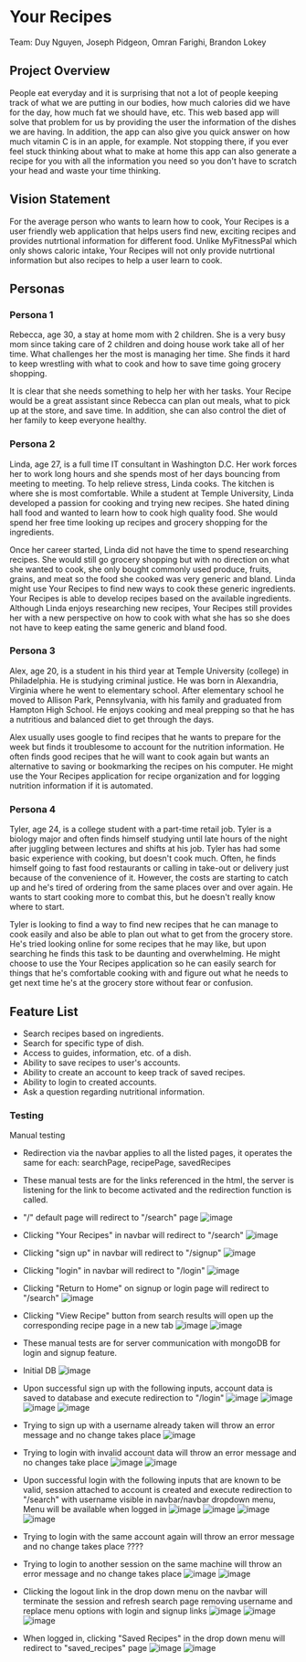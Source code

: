 # Your Recipes
Team: Duy Nguyen, Joseph Pidgeon, Omran Farighi, Brandon Lokey

## Project Overview

People eat everyday and it is surprising that not a lot of people keeping track of what we are putting in our bodies, how much calories did we have for the day, how much fat we should have, etc. This web based app will solve that problem for us by providing the user the information of the dishes we are having. In addition, the app can also give you quick answer on how much vitamin C is in an apple, for example. Not stopping there, if you ever feel stuck thinking about what to make at home this app can also generate a recipe for you with all the information you need so you don't have to scratch your head and waste your time thinking.

## Vision Statement

For the average person who wants to learn how to cook, Your Recipes is a user friendly web application that helps users find new, exciting recipes and provides nutrtional information for different food. Unlike MyFitnessPal which only shows caloric intake, Your Recipes will not only provide nutrtional information but also recipes to help a user learn to cook.

## Personas

### Persona 1

Rebecca, age 30, a stay at home mom with 2 children. She is a very busy mom since taking care of 2 children and doing house work take all of her time. What challenges her the most is managing her time. She finds it hard to keep wrestling with what to cook and how to save time going grocery shopping.

It is clear that she needs something to help her with her tasks. Your Recipe would be a great assistant since Rebecca can plan out meals, what to pick up at the store, and save time. In addition, she can also control the diet of her family to keep everyone healthy.

### Persona 2 

Linda, age 27, is a full time IT consultant in Washington D.C. Her work forces her to work long hours and she spends most of her days bouncing from meeting to meeting. To help relieve stress, Linda cooks. The kitchen is where she is most comfortable. While a student at Temple University, Linda developed a passion for cooking and trying new recipes. She hated dining hall food and wanted to learn how to cook high quality food. She would spend her free time looking up recipes and grocery shopping for the ingredients. 

Once her career started, Linda did not have the time to spend researching recipes. She would still go grocery shopping but with no direction on what she wanted to cook, she only bought commonly used produce, fruits, grains, and meat so the food she cooked was very generic and bland. Linda might use Your Recipes to find new ways to cook these generic ingredients. Your Recipes is able to develop recipes based on the available ingredients. Although Linda enjoys researching new recipes, Your Recipes still provides her with a new perspective on how to cook with what she has so she does not have to keep eating the same generic and bland food.

### Persona 3

Alex, age 20, is a student in his third year at Temple University (college) in Philadelphia. He is studying criminal justice. He was born in Alexandria, Virginia where he went to elementary school. After elementary school he moved to Allison Park, Pennsylvania, with his family and graduated from Hampton High School. He enjoys cooking and meal prepping so that he has a nutritious and balanced diet to get through the days.

Alex usually uses google to find recipes that he wants to prepare for the week but finds it troublesome to account for the nutrition information. He often finds good recipes that he will want to cook again but wants an alternative to saving or bookmarking the recipes on his computer. He might use the Your Recipes application for recipe organization and for logging nutrition information if it is automated.


### Persona 4

Tyler, age 24, is a college student with a part-time retail job. Tyler is a biology major and often finds himself studying until late hours of the night after juggling between lectures and shifts at his job. Tyler has had some basic experience with cooking, but doesn't cook much. Often, he finds himself going to fast food restaurants or calling in take-out or delivery just because of the convenience of it. However, the costs are starting to catch up and he's tired of ordering from the same places over and over again. He wants to start cooking more to combat this, but he doesn't really know where to start.

Tyler is looking to find a way to find new recipes that he can manage to cook easily and also be able to plan out what to get from the grocery store. He's tried looking online for some recipes that he may like, but upon searching he finds this task to be daunting and overwhelming. He might choose to use the Your Recipes application so he can easily search for things that he's comfortable cooking with and figure out what he needs to get next time he's at the grocery store without fear or confusion.

## Feature List

- Search recipes based on ingredients.
- Search for specific type of dish.
- Access to guides, information, etc. of a dish.
- Ability to save recipes to user's accounts.
- Ability to create an account to keep track of saved recipes.
- Ability to login to created accounts.
- Ask a question regarding nutritional information.

### Testing

Manual testing

- Redirection via the navbar applies to all the listed pages, it operates the same for each: searchPage, recipePage, savedRecipes
- These manual tests are for the links referenced in the html, the server is listening for the link to become activated and the redirection function is called.
- "/" default page will redirect to "/search" page 
![image](https://user-images.githubusercontent.com/59928547/100687563-86fb1680-334e-11eb-8333-c5a7a85e4acc.png)
- Clicking "Your Recipes" in navbar will redirect to "/search"
![image](https://user-images.githubusercontent.com/59928547/100687624-a1cd8b00-334e-11eb-84fd-fc53074c582d.png)
- Clicking "sign up" in navbar will redirect to "/signup"
![image](https://user-images.githubusercontent.com/59928547/100687735-d4778380-334e-11eb-89ad-e299fc02a2be.png)
- Clicking "login" in navbar will redirect to "/login"
![image](https://user-images.githubusercontent.com/59928547/100687897-24eee100-334f-11eb-8aa4-0c3254f2fa37.png)
- Clicking "Return to Home" on signup or login page will redirect to "/search"
![image](https://user-images.githubusercontent.com/59928547/100688296-06d5b080-3350-11eb-8214-58cb5cab5680.png)
- Clicking "View Recipe" button from search results will open up the corresponding recipe page in a new tab
![image](https://user-images.githubusercontent.com/59928547/100688472-721f8280-3350-11eb-9b81-a91d4d04b191.png)
![image](https://user-images.githubusercontent.com/59928547/100688617-c75b9400-3350-11eb-81f7-3b51f1a22dfa.png)

- These manual tests are for server communication with mongoDB for login and signup feature.
- Initial DB
![image](https://user-images.githubusercontent.com/59928547/100689129-dc84f280-3351-11eb-90ac-7746b42a98ff.png)
- Upon successful sign up with the following inputs, account data is saved to database and execute redirection to "/login"
![image](https://user-images.githubusercontent.com/59928547/100689292-338ac780-3352-11eb-8037-b8cb8664c17c.png)
![image](https://user-images.githubusercontent.com/59928547/100689379-5ae19480-3352-11eb-8457-32118c7e85f6.png)
![image](https://user-images.githubusercontent.com/59928547/100689412-6c2aa100-3352-11eb-83dc-b00dd9ee2c0f.png)
![image](https://user-images.githubusercontent.com/59928547/100689573-b7dd4a80-3352-11eb-8541-f19eacd618cc.png)
- Trying to sign up with a username already taken will throw an error message and no change takes place
![image](https://user-images.githubusercontent.com/59928547/100689733-0c80c580-3353-11eb-980a-d6177ef9c5d2.png)
- Trying to login with invalid account data will throw an error message and no changes take place
![image](https://user-images.githubusercontent.com/59928547/100690438-85345180-3354-11eb-8699-193ca5bb83aa.png)
![image](https://user-images.githubusercontent.com/59928547/100690485-9ed59900-3354-11eb-9bb8-60ece4507911.png)
- Upon successful login with the following inputs that are known to be valid, session attached to account is created and execute redirection to "/search" with username visible in navbar/navbar dropdown menu, Menu will be available when logged in
![image](https://user-images.githubusercontent.com/59928547/100689875-55387e80-3353-11eb-8a2c-381f2217471a.png)
![image](https://user-images.githubusercontent.com/59928547/100689989-9e88ce00-3353-11eb-97c7-da8c9ead09cf.png)
![image](https://user-images.githubusercontent.com/59928547/100690054-c11ae700-3353-11eb-8ee4-a26b7d497147.png)
![image](https://user-images.githubusercontent.com/59928547/100690782-48b52580-3355-11eb-9b90-e8e8866e0a8d.png)
- Trying to login with the same account again will throw an error message and no change takes place
????
- Trying to login to another session on the same machine will throw an error message and no change takes place
![image](https://user-images.githubusercontent.com/59928547/100690680-0db2f200-3355-11eb-8ff0-94dfb5c02640.png)
![image](https://user-images.githubusercontent.com/59928547/100690884-77330080-3355-11eb-90d1-5205e024b549.png)
- Clicking the logout link in the drop down menu on the navbar will terminate the session and refresh search page removing username and replace menu options with login and signup links
![image](https://user-images.githubusercontent.com/59928547/100690919-8dd95780-3355-11eb-9925-692f73fa9851.png)
![image](https://user-images.githubusercontent.com/59928547/100691012-c0835000-3355-11eb-8e0c-fb6ea57cb0b4.png)
![image](https://user-images.githubusercontent.com/59928547/100691401-a138f280-3356-11eb-97a1-9b7530df5f92.png)
- When logged in, clicking "Saved Recipes" in the drop down menu will redirect to "saved_recipes" page
![image](https://user-images.githubusercontent.com/59928547/100691179-21ab2380-3356-11eb-9494-5be777947c9d.png)
![image](https://user-images.githubusercontent.com/59928547/100691210-325b9980-3356-11eb-80a2-6b16fb2b13bb.png)